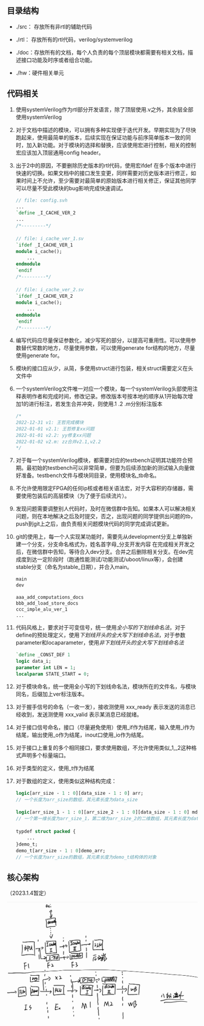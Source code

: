 ## 目录结构

* ./src： 存放所有非rtl的辅助代码

* ./rtl： 存放所有的rtl代码，verilog/systemverilog
* ./doc：存放所有的文档，每个人负责的每个顶层模块都需要有相关文档，描述接口功能及时序或者组合功能。

* ./hw：硬件相关单元



## 代码相关

1. 使用systemVerilog作为rtl部分开发语言，除了顶层使用.v之外，其余层全部使用systemVerilog

2. 对于文档中描述的模块，可以拥有多种实现便于迭代开发。早期实现为了尽快跑起来，使用最简单的版本，后续实现在保证功能与前序简单版本一致的同时，加入新功能。对于模块的选择和替换，应该使用宏进行控制，相关的控制宏应该加入顶层通用config header。

3. 出于2中的原因，不要删除历史版本的rtl代码，使用宏ifdef 在多个版本中进行快速的切换。如果文档中的接口发生变更，同样需要对历史版本进行修正，如果时间上不允许，至少需要对最简单的原始版本进行相关修正，保证其他同学可以尽量不受此模块的bug影响完成快速调试。

   ```systemverilog
   // file: config.svh
   ...
   `define _I_CACHE_VER_2
   ...
   /*---------*/
   
   // file: i_cache_ver_1.sv
   `ifdef _I_CACHE_VER_1
   module i_cache();
       ...
   endmodule
   `endif
   /*---------*/
   
   // file: i_cache_ver_2.sv
   `ifdef _I_CACHE_VER_2
   module i_cache();
       ...
   endmodule
   `endif
   /*---------*/
   
   ```

   

4. 编写代码应尽量保证参数化，减少写死的部分，以提高可重用性。可以使用参数替代常数的地方，尽量使用参数，可以使用generate for结构的地方，尽量使用generate for。

5. 模块的接口应从少，从简，多使用struct进行包装，相关struct需要定义在头文件中

6. 一个systemVerilog文件唯一对应一个模块，每一个systemVerilog头部使用注释表明作者和完成时间，修改记录。修改版本号按本地的顺序从1开始每次增加1的进行标注，若发生合并冲突，则使用.1 .2 .m分别标注版本

   ~~~systemverilog
   /* 
   2022-12-31 v1: 王哲完成模块
   2022-01-01 v2.1: 王哲修复xx问题
   2022-01-01 v2.2: yy修复xx问题
   2022-01-02 v2.m: zz合并v2.1,v2.2
   */
   ~~~

7. 对于每一个systemVerilog模块，都需要对应的testbench证明其功能符合预期。最初始的testbench可以非常简单，但要为后续添加新的测试输入向量做好准备。testbench文件与模块同目录，使用模块名_tb命名。

8. 不允许使用限定FPGA的任何ip核或者相关语法宏，对于大容积的存储器，需要使用包装后的高层模块（为了便于后续流片）。

9. 发现问题需要调整别人代码时，及时在微信群中告知。如果本人可以解决相关问题，则在本地解决之后及时提交，否之，出现问题的同学提供出问题的tb，push到git上之后，由负责相关问题模块代码的同学完成调试更新。

10. git的使用上，每一个人实现某功能时，需要先从development分支上单独新建一个分支，分支命名格式为，姓名首字母_分支开发内容 在完成相关开发之后，在微信群中告知，等待合入dev分支。合并之后删除相关分支。在dev完成度到达一定阶段时（跑通性能测试/功能测试/uboot/linux等），会创建stable分支（命名为stable\_日期），并合入main。

    ~~~
    main
    dev
    
    aaa_add_computations_docs
    bbb_add_load_store_docs
    ccc_imple_alu_ver_1
    ...
    ~~~

11. 代码风格上，要求对于可变信号，统一使用*全小写的下划线命名法*，对于define的预处理定义，使用*下划线开头的全大写下划线命名法*，对于参数parameter和locaparameter，使用*非下划线开头的全大写下划线命名法*

    ~~~systemverilog
    `define _CONST_DEF 1
    logic data_i;
    parameter int LEN = 1;
    localparam STATE_START = 0;
    ~~~

12. 对于模块命名，统一使用全小写的下划线命名法，模块所在的文件名，与模块同名，后缀加上ver标注版本。

13. 对于握手信号的命名（一收一发），接收测使用 xxx_ready 表示发送的消息已经收到，发送测使用 xxx_valid 表示某消息已经就绪。

14. 对于接口信号命名，接口（尽量避免使用）使用\_if作为结尾，输入使用\_i作为结尾，输出使用\_o作为结尾，inout口使用\_io作为结尾。

15. 对于接口上重复的多个相同接口，要求使用数组，不允许使用类似\_1,\_2这种格式声明多个标量端口。

16. 对于类型的定义，使用\_t作为结尾

17. 对于数组的定义，使用类似这种结构完成：

    ```systemverilog
    logic[arr_size - 1 : 0][data_size - 1 : 0] arr;
    // 一个长度为arr_size的数组，其元素长度为data_size
    
    logic[arr_size_1 - 1 : 0][arr_size_2 - 1 : 0][data_size - 1 : 0] md_arr;
    // 一个第一维长度为arr_size_1，第二维为arr_size_2的二维数组，其元素长度为data_size
    
    typdef struct packed {
    	...    
    }demo_t;
    demo_t[arr_size - 1 : 0]demo_arr;
    // 一个长度为arr_size的数组，其元素长度为demo_t结构体的对象
    ```

## 核心架构

（2023.1.4暂定）

![image-20230104135358874](.\pic\image-20230104135358874.png)





